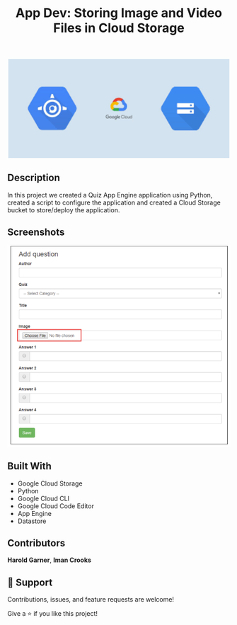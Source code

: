 <h1 align="center">App Dev: Storing Image and Video Files in Cloud Storage<project-name></h1>
<br>
<div align="center">
<br>  <img src = "repopics/gcp.png" width = 500>
<br>
  </div>
<p align="center"><project-description></p>


## Description 
In this project we created a Quiz App Engine application using Python, created a script to configure the application and created a Cloud Storage bucket to store/deploy the application.

## Screenshots

<img src = "repopics/Lab.png" width = 600>


## Built With

- Google Cloud Storage
- Python
- Google Cloud CLI
- Google Cloud Code Editor
- App Engine
- Datastore




## Contributors

**Harold Garner**,
**Iman Crooks**


## 🤝 Support

Contributions, issues, and feature requests are welcome!

Give a ⭐️ if you like this project!

